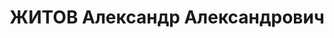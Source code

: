---
title: ЖИТОВ Александр Александрович
description: 'Род. в 1895, русский. Комбриг, командир 15-й тяжелобомбардировочной
  бригады

  Арестован 15.11.1937. Приговор: ВК ВС СССР, 21.12.1937 – ВМН. Расстрелян 1937.

  Реабилитирован 08.09.1956'
---